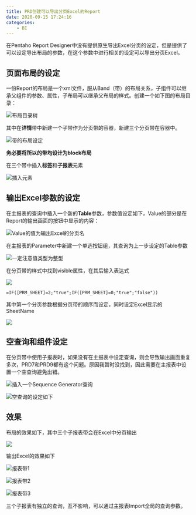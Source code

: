 ```yaml
---
title: PRD创建可以导出分页Excel的Report
date: 2020-09-15 17:24:16
categories:
	- BI
---
```


在Pentaho Report Designer中没有提供原生导出Excel分页的设定，但是提供了可以设定导出布局的参数，在这个参数中进行相关的设定可以导出分页Excel。
<!-- more -->
## 页面布局的设定

一份Report的布局是一个xml文件，服从Band（带）的布局关系，子组件可以继承父组件的参数、属性，子布局可以继承父布局的样式。创建一个如下图的布局目录：

![布局目录树](https://656e-env-iybewaod-1257393063.tcb.qcloud.la/_posts/%E6%96%B0%E5%BB%BA%E6%96%87%E4%BB%B6%E5%A4%B9/1.png)

其中在**详情**带中新建一个子带作为分页带的容器，新建三个分页带在容器中。

![带的布局设定](https://656e-env-iybewaod-1257393063.tcb.qcloud.la/_posts/%E6%96%B0%E5%BB%BA%E6%96%87%E4%BB%B6%E5%A4%B9/2.png)

**务必要将所以的带均设计为block布局**

在三个带中插入**标签**和**子报表**元素

![插入元素](https://656e-env-iybewaod-1257393063.tcb.qcloud.la/_posts/%E6%96%B0%E5%BB%BA%E6%96%87%E4%BB%B6%E5%A4%B9/3.png)

## 输出Excel参数的设定

在主报表的查询中插入一个新的**Table**参数，参数值设定如下，Value的部分是在Report的输出画面的按钮中显示的内容：

![Value的值为输出Excel的分页名](https://656e-env-iybewaod-1257393063.tcb.qcloud.la/_posts/%E6%96%B0%E5%BB%BA%E6%96%87%E4%BB%B6%E5%A4%B9/4.png)

在主报表的Parameter中新建一个单选按钮组，其查询为上一步设定的Table参数

![一定注意值类型为整型](https://656e-env-iybewaod-1257393063.tcb.qcloud.la/_posts/%E6%96%B0%E5%BB%BA%E6%96%87%E4%BB%B6%E5%A4%B9/5.png)

在分页带的样式中找到visible属性，在其后输入表达式

![](https://656e-env-iybewaod-1257393063.tcb.qcloud.la/_posts/%E6%96%B0%E5%BB%BA%E6%96%87%E4%BB%B6%E5%A4%B9/6.png)

```vbscript
=IF([PRM_SHEET]=2;"true";IF([PRM_SHEET]=0;"true";"false"))
```

其中第一个分页参数根据分页带的顺序而设定，同时设定Excel显示的SheetName

![](https://656e-env-iybewaod-1257393063.tcb.qcloud.la/_posts/%E6%96%B0%E5%BB%BA%E6%96%87%E4%BB%B6%E5%A4%B9/7.png)

## 空查询和组件设定

在分页带中使用子报表时，如果没有在主报表中设定查询，则会导致输出画面重复多次，PRD7和PRD9都有这个问题。原因我暂时没找到，因此需要在主报表中设置一个空查询避免出错。

![插入一个Sequence Generator查询](https://656e-env-iybewaod-1257393063.tcb.qcloud.la/_posts/%E6%96%B0%E5%BB%BA%E6%96%87%E4%BB%B6%E5%A4%B9/8.png)

![空查询的设定如下](https://656e-env-iybewaod-1257393063.tcb.qcloud.la/_posts/%E6%96%B0%E5%BB%BA%E6%96%87%E4%BB%B6%E5%A4%B9/9.png)

## 效果

布局的效果如下，其中三个子报表带会在Excel中分页输出

![](https://656e-env-iybewaod-1257393063.tcb.qcloud.la/_posts/%E6%96%B0%E5%BB%BA%E6%96%87%E4%BB%B6%E5%A4%B9/10.png)

输出Excel的效果如下

![报表带1](https://656e-env-iybewaod-1257393063.tcb.qcloud.la/_posts/%E6%96%B0%E5%BB%BA%E6%96%87%E4%BB%B6%E5%A4%B9/11.png)

![报表带2](https://656e-env-iybewaod-1257393063.tcb.qcloud.la/_posts/%E6%96%B0%E5%BB%BA%E6%96%87%E4%BB%B6%E5%A4%B9/12.png)

![报表带3](https://656e-env-iybewaod-1257393063.tcb.qcloud.la/_posts/%E6%96%B0%E5%BB%BA%E6%96%87%E4%BB%B6%E5%A4%B9/13.png)

三个子报表有独立的查询，互不影响，可以通过主报表Import全局的查询参数。